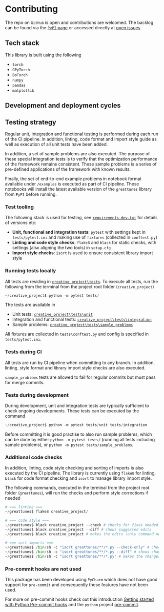 # Contributing

The repo on `GitHub` is open and contributions are welcomed. The backlog can be found via the 
[`PyPI` page](https://pypi.org/project/greattunes/) or accessed directly at 
[open issues](https://github.com/svedel/greattunes/issues).

## Tech stack

This library is built using the following
* `torch`
* `GPyTorch`
* `BoTorch`
* `numpy`
* `pandas`
* `matplotlib`

## Development and deployment cycles

## Testing strategy

Regular unit, integration and functional testing is performed during each run of the CI pipeline. In addition, linting, 
code format and import style guide as well as execution of all unit tests have been added.

In addition, a set of sample problems are also executed. The purpose of these special integration tests is to verify
that the optimization performance of the framework remains consistent. These sample problems is a series of pre-defined
applications of the framework with known results.

Finally, the set of end-to-end example problems in notebook format available under `/examples` is executed as part of
CI pipeline. These notebooks will install the latest available version of the `greattunes` library from `PyPI` before 
running.

### Test tooling

The following stack is used for testing, see [`requirements-dev.txt`](requirements-dev.txt) for details of versions etc:
* **Unit, functional and integration tests**: `pytest` with settings kept in `tests/pytest.ini` and making use of `fixtures` 
  (collected in `conftest.py`)
* **Linting and code style checks**: `flake8` and `black` for static checks, with settings (also aligning the two tools) 
  in  `setup.cfg`
* **Import style checks**: `isort` is used to ensure consistent library import style

### Running tests locally

All tests are residing in [`creative_project\tests`](tests). To execute all tests, run the following from the terminal 
from the project root folder (`creative_project`)
```python
~/creative_project$ python -m pytest tests/
```

The tests are available in 
* Unit tests: [`creative_project\tests\unit`](tests/unit)
* Integration and functional tests: [`creative_project\tests\integration`](tests/integration)
* Sample problems: [`creative_project\tests\sample_problems`](tests/sample_problems)

All fixtures are collected in `tests\conftest.py` and config is specified in `tests/pytest.ini`.

### Tests during CI
All tests are run by CI pipeline when committing to any branch. In addition, linting, style format and library import
style checks are also executed.

`sample_problems` tests are allowed to fail for regular commits but must pass for merge commits.

### Tests during development
During development, unit and integration tests are typically sufficient to check ongoing developments. These tests can
be executed by the command
```python
~/creative_project$ python -m pytest tests/unit tests/integration
```
Before committing it is good practise to also run sample problems, which can be done by either `python -m pytest tests/`
(running all tests including sample problems), or `python -m pytest tests/sample_problems`.

### Additional code checks 
In addition, linting, code style checking and sorting of imports is also executed by the CI pipeline. The library is
currently using `flake8` for linting, `black` for code format checking and `isort` to manage library import style.

The following commands, executed in the terminal from the project root folder (`greattunes`), will run the checks 
and perform style corrections if needed
```python
# === linting ===
~/greattunes$ flake8 creative_project/

# === code style ===
~/greattunes$ black creative_project --check # checks for fixes needed
~/greattunes$ black creative_project --diff # shows suggested edits
~/greattunes$ black creative_project # makes the edits (only command needed to update the code)

# === sort imports ===
~/greattunes$ /bin/sh -c "isort greattunes/**/*.py --check-only" # checks for sorting opportunities
~/greattunes$ /bin/sh -c "isort greattunes/**/*.py --diff" # shows changes that could be done
~/greattunes$ /bin/sh -c "isort greattunes/**/*.py" # makes the changes (only command needed to update the code)
```

### Pre-commit hooks are not used
This package has been developed using `PyCharm` which does not have good support for `pre-commit` and consequently these 
features have not been used.

For more on pre-commit hooks check out this introduction 
[Getting started with Python Pre-commit hooks](https://towardsdatascience.com/getting-started-with-python-pre-commit-hooks-28be2b2d09d5) 
and the `python` project [pre-commit](https://pre-commit.com/#intro).